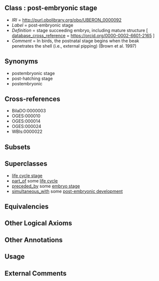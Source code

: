 
## Class : post-embryonic stage

 * *IRI* = http://purl.obolibrary.org/obo/UBERON_0000092
 * *Label* = post-embryonic stage
 * *Definition* = stage succeeding embryo, including mature structure [ [database_cross_reference](../../ef/oboInOwl#hasDbXref.md) = https://orcid.org/0000-0002-6601-2165 ]
 * *Comment* = In birds, the postnatal stage begins when the beak penetrates the shell (i.e., external pipping) (Brown et al. 1997)

## Synonyms

 * postembryonic stage
 * post-hatching stage
 * postembryonic

## Cross-references

 * BilaDO:0000003
 * OGES:000010
 * OGES:000014
 * OGES:000024
 * WBls:0000022

## Subsets


## Superclasses

 * [life cycle stage](../../UBERON/05/UBERON_0000105.md)
 * [part_of](../../BFO/50/BFO_0000050.md) some [life cycle](../../UBERON/04/UBERON_0000104.md)
 * [preceded_by](../../BFO/62/BFO_0000062.md) some [embryo stage](../../UBERON/68/UBERON_0000068.md)
 * [simultaneous_with](../../RO/82/RO_0002082.md) some [post-embryonic development](../../GO/91/GO_0009791.md)

## Equivalencies


## Other Logical Axioms


## Other Annotations


## Usage


## External Comments

